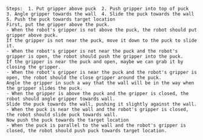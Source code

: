 

    Steps:  1. Put gripper above puck  2. Push gripper into top of puck  3. Angle gripper towards the wall  4. Slide the puck towards the wall  5. Push the puck towards target location
    First, put the gripper above the puck.
    - When the robot's gripper is not above the puck, the robot should put gripper above puck.
    If the gripper is not near the puck, move it down to the puck to slide it.
    - When the robot's gripper is not near the puck and the robot's gripper is open, the robot should push the gripper into the puck.
    If the gripper is near the puck and open, maybe we can grab it by closing the gripper.
    - When the robot's gripper is near the puck and the robot's gripper is open, the robot should the close gripper around the puck.
    Angle the gripper in such a way that the wall will be in the way when the gripper slides the puck.
    - When the gripper is above the puck and the gripper is closed, the robot should angle gripper towards wall.
    Slide the puck towards the wall, pushing it slightly against the wall.
    - When the puck is near the wall and the robot's gripper is closed, the robot should slide puck towards wall.
    Now push the puck towards the target location
    - When the puck is parallel to the wall and the robot's gripper is closed, the robot should push puck towards target location.